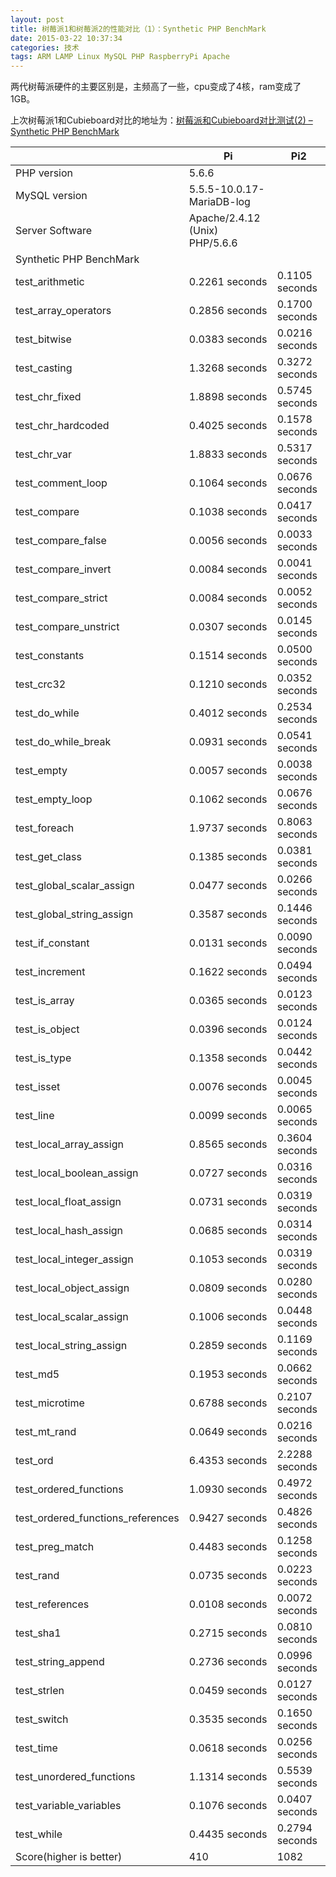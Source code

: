 ```yaml
---
layout: post
title: 树莓派1和树莓派2的性能对比（1）：Synthetic PHP BenchMark
date: 2015-03-22 10:37:34
categories: 技术
tags: ARM LAMP Linux MySQL PHP RaspberryPi Apache
---
```

两代树莓派硬件的主要区别是，主频高了一些，cpu变成了4核，ram变成了1GB。

上次树莓派1和Cubieboard对比的地址为：[树莓派和Cubieboard对比测试(2) – Synthetic PHP BenchMark](http://just4fun.cn/?p=608)

|     | Pi  | Pi2  |
| --- | --- | ---  |  
| PHP version | 5.6.6 |  
| MySQL version | 5.5.5-10.0.17-MariaDB-log |  
| Server Software | Apache/2.4.12 (Unix) PHP/5.6.6 |  
| Synthetic PHP BenchMark |  
test_arithmetic | 0.2261 seconds | 0.1105 seconds  
test_array_operators | 0.2856 seconds | 0.1700 seconds  
test_bitwise | 0.0383 seconds | 0.0216 seconds  
test_casting | 1.3268 seconds | 0.3272 seconds  
test_chr_fixed | 1.8898 seconds | 0.5745 seconds  
test_chr_hardcoded | 0.4025 seconds | 0.1578 seconds  
test_chr_var | 1.8833 seconds | 0.5317 seconds  
test_comment_loop | 0.1064 seconds | 0.0676 seconds  
test_compare | 0.1038 seconds | 0.0417 seconds  
test_compare_false | 0.0056 seconds | 0.0033 seconds  
test_compare_invert | 0.0084 seconds | 0.0041 seconds  
test_compare_strict | 0.0084 seconds | 0.0052 seconds  
test_compare_unstrict | 0.0307 seconds | 0.0145 seconds  
test_constants | 0.1514 seconds | 0.0500 seconds  
test_crc32 | 0.1210 seconds | 0.0352 seconds  
test_do_while | 0.4012 seconds | 0.2534 seconds  
test_do_while_break | 0.0931 seconds | 0.0541 seconds  
test_empty | 0.0057 seconds | 0.0038 seconds  
test_empty_loop | 0.1062 seconds | 0.0676 seconds  
test_foreach | 1.9737 seconds | 0.8063 seconds  
test_get_class | 0.1385 seconds | 0.0381 seconds  
test_global_scalar_assign | 0.0477 seconds | 0.0266 seconds  
test_global_string_assign | 0.3587 seconds | 0.1446 seconds  
test_if_constant | 0.0131 seconds | 0.0090 seconds  
test_increment | 0.1622 seconds | 0.0494 seconds  
test_is_array | 0.0365 seconds | 0.0123 seconds  
test_is_object | 0.0396 seconds | 0.0124 seconds  
test_is_type | 0.1358 seconds | 0.0442 seconds  
test_isset | 0.0076 seconds | 0.0045 seconds  
test_line | 0.0099 seconds | 0.0065 seconds  
test_local_array_assign | 0.8565 seconds | 0.3604 seconds  
test_local_boolean_assign | 0.0727 seconds | 0.0316 seconds  
test_local_float_assign | 0.0731 seconds | 0.0319 seconds  
test_local_hash_assign | 0.0685 seconds | 0.0314 seconds  
test_local_integer_assign | 0.1053 seconds | 0.0319 seconds  
test_local_object_assign | 0.0809 seconds | 0.0280 seconds  
test_local_scalar_assign | 0.1006 seconds | 0.0448 seconds  
test_local_string_assign | 0.2859 seconds | 0.1169 seconds  
test_md5 | 0.1953 seconds | 0.0662 seconds  
test_microtime | 0.6788 seconds | 0.2107 seconds  
test_mt_rand | 0.0649 seconds | 0.0216 seconds  
test_ord | 6.4353 seconds | 2.2288 seconds  
test_ordered_functions | 1.0930 seconds | 0.4972 seconds  
test_ordered_functions_references | 0.9427 seconds | 0.4826 seconds  
test_preg_match | 0.4483 seconds | 0.1258 seconds  
test_rand | 0.0735 seconds | 0.0223 seconds  
test_references | 0.0108 seconds | 0.0072 seconds  
test_sha1 | 0.2715 seconds | 0.0810 seconds  
test_string_append | 0.2736 seconds | 0.0996 seconds  
test_strlen | 0.0459 seconds | 0.0127 seconds  
test_switch | 0.3535 seconds | 0.1650 seconds  
test_time | 0.0618 seconds | 0.0256 seconds  
test_unordered_functions | 1.1314 seconds | 0.5539 seconds  
test_variable_variables | 0.1076 seconds | 0.0407 seconds  
test_while | 0.4435 seconds | 0.2794 seconds  
Score(higher is better) | 410 | 1082
